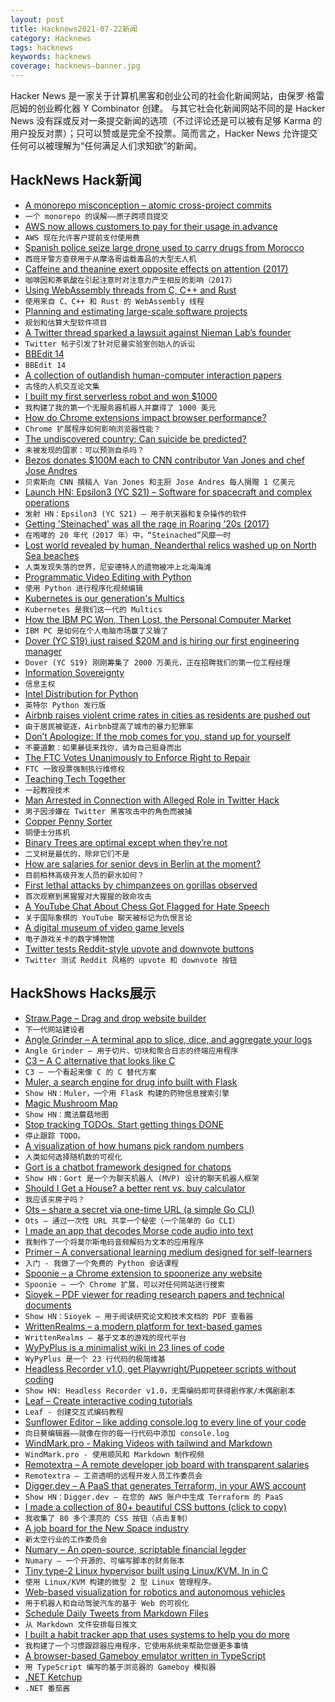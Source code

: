 ```yaml
---
layout: post
title: Hacknews2021-07-22新闻
category: Hacknews
tags: hacknews
keywords: hacknews
coverage: hacknews-banner.jpg
---
```


Hacker News 是一家关于计算机黑客和创业公司的社会化新闻网站，由保罗·格雷厄姆的创业孵化器 Y Combinator 创建。
与其它社会化新闻网站不同的是 Hacker News 没有踩或反对一条提交新闻的选项（不过评论还是可以被有足够 Karma 的用户投反对票）；只可以赞或是完全不投票。简而言之，Hacker News 允许提交任何可以被理解为“任何满足人们求知欲”的新闻。

## HackNews Hack新闻


- [A monorepo misconception – atomic cross-project commits](https://www.snellman.net/blog/archive/2021-07-21-monorepo-atomic/)
- `一个 monorepo 的误解——原子跨项目提交`
- [AWS now allows customers to pay for their usage in advance](https://aws.amazon.com/about-aws/whats-new/2021/07/aws-allows-customers-pay-their-usage-in-advance/)
- `AWS 现在允许客户提前支付使用费`
- [Spanish police seize large drone used to carry drugs from Morocco](https://english.elpais.com/spain/2021-07-15/spanish-police-seize-large-drone-used-to-carry-drugs-from-morocco.html)
- `西班牙警方查获用于从摩洛哥运载毒品的大型无人机`
- [Caffeine and theanine exert opposite effects on attention (2017)](https://pubmed.ncbi.nlm.nih.gov/28044450/)
- `咖啡因和茶氨酸在引起注意时对注意力产生相反的影响（2017）`
- [Using WebAssembly threads from C, C++ and Rust](https://web.dev/webassembly-threads/)
- `使用来自 C、C++ 和 Rust 的 WebAssembly 线程`
- [Planning and estimating large-scale software projects](https://tomrussell.co.uk/writing/2021/07/19/estimating-large-scale-software-projects.html)
- `规划和估算大型软件项目`
- [A Twitter thread sparked a lawsuit against Nieman Lab’s founder](https://www.cjr.org/opinion/nieman-lab-lawsuit-joshua-benton-francesca-viola.php)
- `Twitter 帖子引发了针对尼曼实验室创始人的诉讼`
- [BBEdit 14](https://www.barebones.com/products/bbedit/bbedit14.html)
- `BBEdit 14`
- [A collection of outlandish human-computer interaction papers](https://floe.butterbrot.org/matrix/rants/weird/)
- `古怪的人机交互论文集`
- [I built my first serverless robot and won $1000](https://towardsdev.com/how-i-built-my-first-serverless-robot-and-won-200-87127a0b108c)
- `我构建了我的第一个无服务器机器人并赢得了 1000 美元`
- [How do Chrome extensions impact browser performance?](https://www.debugbear.com/blog/chrome-extension-performance-2021)
- `Chrome 扩展程序如何影响浏览器性能？`
- [The undiscovered country: Can suicide be predicted?](https://harpers.org/archive/2021/08/the-undiscovered-country-death-by-suicide-prediction-suicidology/)
- `未被发现的国家：可以预测自杀吗？`
- [Bezos donates $100M each to CNN contributor Van Jones and chef Jose Andres](https://www.cnn.com/2021/07/20/media/van-jones-bezos-100-million/index.html)
- `贝索斯向 CNN 撰稿人 Van Jones 和主厨 Jose Andres 每人捐赠 1 亿美元`
- [Launch HN: Epsilon3 (YC S21) – Software for spacecraft and complex operations](item?id=27906787)
- `发射 HN：Epsilon3 (YC S21) – 用于航天器和复杂操作的软件`
- [Getting 'Steinached' was all the rage in Roaring ’20s (2017)](https://www.mcgill.ca/oss/article/health-history-science-science-everywhere/getting-steinached-was-all-rage-roaring-20s)
- `在咆哮的 20 年代（2017 年）中，“Steinached”风靡一时`
- [Lost world revealed by human, Neanderthal relics washed up on North Sea beaches](https://www.sciencemag.org/news/2020/01/relics-washed-beaches-reveal-lost-world-beneath-north-sea)
- `人类发现失落的世界，尼安德特人的遗物被冲上北海海滩`
- [Programmatic Video Editing with Python](https://github.com/Zulko/moviepy)
- `使用 Python 进行程序化视频编辑`
- [Kubernetes is our generation's Multics](http://www.oilshell.org/blog/2021/07/blog-backlog-2.html)
- `Kubernetes 是我们这一代的 Multics`
- [How the IBM PC Won, Then Lost, the Personal Computer Market](https://spectrum.ieee.org/tech-history/silicon-revolution/how-the-ibm-pc-won-then-lost-the-personal-computer-market)
- `IBM PC 是如何在个人电脑市场赢了又输了`
- [Dover (YC S19) just raised $20M and is hiring our first engineering manager](https://www.dover.com/open-roles/engineering-manager)
- `Dover (YC S19) 刚刚筹集了 2000 万美元，正在招聘我们的第一位工程经理`
- [Information Sovereignty](https://www.lrb.co.uk/blog/2021/july/information-sovereignty)
- `信息主权`
- [Intel Distribution for Python](https://software.intel.com/content/www/us/en/develop/tools/oneapi/components/distribution-for-python.html)
- `英特尔 Python 发行版`
- [Airbnb raises violent crime rates in cities as residents are pushed out](https://www.euronews.com/next/2021/07/15/airbnb-raises-violent-crime-rates-in-cities-as-long-term-residents-are-pushed-out-says-us-)
- `由于居民被驱逐，Airbnb提高了城市的暴力犯罪率`
- [Don’t Apologize: If the mob comes for you, stand up for yourself](https://www.persuasion.community/p/dont-apologize)
- `不要道歉：如果暴徒来找你，请为自己挺身而出`
- [The FTC Votes Unanimously to Enforce Right to Repair](https://www.wired.com/story/ftc-votes-to-enforce-right-to-repair/)
- `FTC 一致投票强制执行维修权`
- [Teaching Tech Together](https://teachtogether.tech/en/index.html)
- `一起教授技术`
- [Man Arrested in Connection with Alleged Role in Twitter Hack](https://www.justice.gov/opa/pr/man-arrested-connection-alleged-role-twitter-hack)
- `男子因涉嫌在 Twitter 黑客攻击中的角色而被捕`
- [Copper Penny Sorter](http://www.pennysorter.com/)
- `铜便士分拣机`
- [Binary Trees are optimal except when they’re not](https://hbfs.wordpress.com/2021/07/20/binary-trees-are-optimal-except-when-theyre-not/)
- `二叉树是最优的，除非它们不是`
- [How are salaries for senior devs in Berlin at the moment?](item?id=27912487)
- `目前柏林高级开发人员的薪水如何？`
- [First lethal attacks by chimpanzees on gorillas observed](https://www.mpg.de/17223684/0719-evan-lethal-attacks-by-chimpanzees-on-gorillas-observed-150495-x)
- `首次观察到黑猩猩对大猩猩的致命攻击`
- [A YouTube Chat About Chess Got Flagged for Hate Speech](https://www.wired.com/story/why-youtube-chat-chess-flagged-hate-speech/)
- `关于国际象棋的 YouTube 聊天被标记为仇恨言论`
- [A digital museum of video game levels](https://noclip.website)
- `电子游戏关卡的数字博物馆`
- [Twitter tests Reddit-style upvote and downvote buttons](https://techcrunch.com/2021/07/21/twitter-tests-reddit-style-upvote-and-downvote-buttons/)
- `Twitter 测试 Reddit 风格的 upvote 和 downvote 按钮`


## HackShows Hacks展示

- [ Straw.Page – Drag and drop website builder](https://straw.page/start)
- `下一代网站建设者`
- [ Angle Grinder – A terminal app to slice, dice, and aggregate your logs](https://github.com/rcoh/angle-grinder)
- `Angle Grinder – 用于切片、切块和聚合日志的终端应用程序`
- [ C3 – A C alternative that looks like C](https://github.com/c3lang/c3c)
- `C3 – 一个看起来像 C 的 C 替代方案`
- [ Muler, a search engine for drug info built with Flask](http://muler.pythonanywhere.com/)
- `Show HN：Muler，一个用 Flask 构建的药物信息搜索引擎`
- [ Magic Mushroom Map](https://www.magicmushroommap.com/)
- `Show HN：魔法蘑菇地图`
- [ Stop tracking TODOs. Start getting things DONE](https://donel.ist/)
- `停止跟踪 TODO。`
- [ A visualization of how humans pick random numbers](https://www.humanrandomness.com/?hn)
- `人类如何选择随机数的可视化`
- [ Gort is a chatbot framework designed for chatops](https://github.com/getgort/gort)
- `Show HN：Gort 是一个为聊天机器人 (MVP) 设计的聊天机器人框架`
- [ Should I Get a House? a better rent vs. buy calculator](https://shouldigetahouse.com/)
- `我应该买房子吗？ `
- [ Ots – share a secret via one-time URL (a simple Go CLI)](https://github.com/sniptt-official/ots-cli)
- `Ots – 通过一次性 URL 共享一个秘密（一个简单的 Go CLI）`
- [ I made an app that decodes Morse code audio into text](https://github.com/ggerganov/ggmorse)
- `我制作了一个将莫尔斯电码音频解码为文本的应用程序`
- [ Primer – A conversational learning medium designed for self-learners](https://primerlabs.io/)
- `入门 - 我做了一个免费的 Python 会话课程`
- [ Spoonie – a Chrome extension to spoonerize any website](https://github.com/postmalloc/spoonie)
- `Spoonie – 一个 Chrome 扩展，可以对任何网站进行搜索`
- [ Sioyek – PDF viewer for reading research papers and technical documents](https://sioyek.info/)
- `Show HN：Sioyek – 用于阅读研究论文和技术文档的 PDF 查看器`
- [ WrittenRealms – a modern platform for text-based games](https://writtenrealms.com/)
- `WrittenRealms – 基于文本的游戏的现代平台`
- [WyPyPlus is a minimalist wiki in 23 lines of code](https://github.com/lchen198/wypyplus)
- `WyPyPlus 是一个 23 行代码的极简维基`
- [ Headless Recorder v1.0, get Playwright/Puppeteer scripts without coding](https://chrome.google.com/webstore/detail/headless-recorder/djeegiggegleadkkbgopoonhjimgehda)
- `Show HN: Headless Recorder v1.0，无需编码即可获得剧作家/木偶剧剧本`
- [ Leaf – Create interactive coding tutorials](https://getleaf.app/)
- `Leaf - 创建交互式编码教程`
- [ Sunflower Editor – like adding console.log to every line of your code](https://editor.sunflower.industries/?loadExample=basicExample)
- `向日葵编辑器——就像在你的每一行代码中添加 console.log`
- [ WindMark.pro - Making Videos with tailwind and Markdown](https://github.com/easychen/windrecorder)
- `WindMark.pro - 使用顺风和 Markdown 制作视频`
- [ Remotextra – A remote developer job board with transparent salaries](https://remotextra.com)
- `Remotextra – 工资透明的远程开发人员工作委员会`
- [ Digger.dev – A PaaS that generates Terraform, in your AWS account](https://diggerdev.com)
- `Show HN：Digger.dev – 在您的 AWS 账户中生成 Terraform 的 PaaS`
- [ I made a collection of 80+ beautiful CSS buttons (click to copy)](https://getcssscan.com/css-buttons-examples?ref=hn)
- `我收集了 80 多个漂亮的 CSS 按钮（点击复制）`
- [ A job board for the New Space industry](https://rocketcrew.space/)
- `新太空行业的工作委员会`
- [ Numary – An open-source, scriptable financial legder](https://github.com/numary/ledger)
- `Numary – 一个开源的、可编写脚本的财务账本`
- [ Tiny type-2 Linux hypervisor built using Linux/KVM. In in C](https://github.com/flouthoc/wiser)
- `使用 Linux/KVM 构建的微型 2 型 Linux 管理程序。`
- [ Web-based visualization for robotics and autonomous vehicles](https://foxglove.dev/)
- `用于机器人和自动驾驶汽车的基于 Web 的可视化`
- [ Schedule Daily Tweets from Markdown Files](https://github.com/reidjs/markdown-tweet-scheduler)
- `从 Markdown 文件安排每日推文`
- [ I built a habit tracker app that uses systems to help you do more](https://apps.apple.com/app/systemize/id1553267080)
- `我构建了一个习惯跟踪器应用程序，它使用系统来帮助您做更多事情`
- [ A browser-based Gameboy emulator written in TypeScript](https://github.com/nauful/gb-ts)
- `用 TypeScript 编写的基于浏览器的 Gameboy 模拟器`
- [ .NET Ketchup](https://dotnetketchup.com)
- `.NET 番茄酱`

